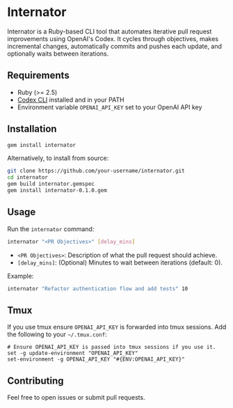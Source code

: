 # Internator

Internator is a Ruby-based CLI tool that automates iterative pull request improvements using OpenAI's Codex. It cycles through objectives, makes incremental changes, automatically commits and pushes each update, and optionally waits between iterations.

 ## Requirements

 - Ruby (>= 2.5)
 - [Codex CLI](https://github.com/openai/codex) installed and in your PATH
 - Environment variable `OPENAI_API_KEY` set to your OpenAI API key

 ## Installation

```bash
gem install internator
```

Alternatively, to install from source:
```bash
git clone https://github.com/your-username/internator.git
cd internator
gem build internator.gemspec
gem install internator-0.1.0.gem
```

 ## Usage

Run the `internator` command:

```bash
internator "<PR Objectives>" [delay_mins]
```

 - `<PR Objectives>`: Description of what the pull request should achieve.
 - `[delay_mins]`: (Optional) Minutes to wait between iterations (default: 0).

Example:
```bash
internator "Refactor authentication flow and add tests" 10
```
 ## Tmux

If you use tmux ensure `OPENAI_API_KEY` is forwarded into tmux sessions. Add the following to your `~/.tmux.conf`:

```tmux
# Ensure OPENAI_API_KEY is passed into tmux sessions if you use it.
set -g update-environment "OPENAI_API_KEY"
set-environment -g OPENAI_API_KEY "#{ENV:OPENAI_API_KEY}"
```
 ## Contributing

 Feel free to open issues or submit pull requests.
